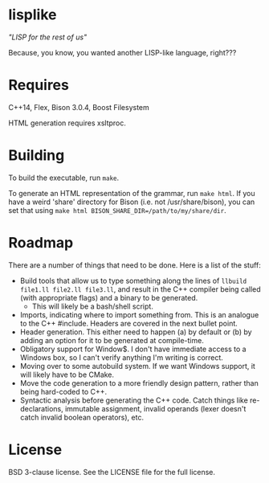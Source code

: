 lisplike
=
*"LISP for the rest of us"*

Because, you know, you wanted another LISP-like language, right???

Requires
=
C++14, Flex, Bison 3.0.4, Boost Filesystem

HTML generation requires xsltproc.

Building
=
To build the executable, run `make`.

To generate an HTML representation of the grammar, run `make html`. If you have a weird 'share' directory for Bison (i.e. not /usr/share/bison), you can set that using `make html BISON_SHARE_DIR=/path/to/my/share/dir`.

Roadmap
=
There are a number of things that need to be done. Here is a list of the stuff:
* Build tools that allow us to type something along the lines of `llbuild file1.ll file2.ll file3.ll`, and result in the C++ compiler being called (with appropriate flags) and a binary to be generated.
	* This will likely be a bash/shell script.
* Imports, indicating where to import something from. This is an analogue to the C++ #include. Headers are covered in the next bullet point.
* Header generation. This either need to happen (a) by default or (b) by adding an option for it to be generated at compile-time.
* Obligatory support for Window$. I don't have immediate access to a Windows box, so I can't verify anything I'm writing is correct.
* Moving over to some autobuild system. If we want Windows support, it will likely have to be CMake.
* Move the code generation to a more friendly design pattern, rather than being hard-coded to C++.
* Syntactic analysis before generating the C++ code. Catch things like re-declarations, immutable assignment, invalid operands (lexer doesn't catch invalid boolean operators), etc.

License
=
BSD 3-clause license. See the LICENSE file for the full license.
